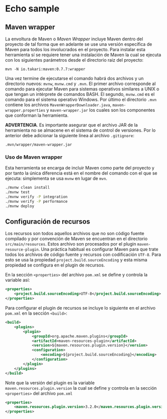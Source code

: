 # Echo sample

## Maven wrapper
La envoltura de Maven o _Maven Wrapper_ incluye Maven dentro del proyecto de tal forma que en adelante se use una 
versión específica de Maven para todos los involucrados en el proyecto. Para instalar esta herramienta sí se requiere
tener una instalación de Maven la cual se ejecuta con los siguientes parámetros desde el directorio raiz del proyecto:
```
mvn -N io.takari:maven:0.7.7:wrapper
```
Una vez termine de ejecutarse el comando habrá dos archivos y un directorio nuevos: `mvnw`, `mvnw.cmd` y `.mvn`. El 
primer archivo corresponde al comando para ejecutar Maven para sistemas operativos similares a UNIX o que tengan un
intérprete de comandos BASH. El segundo, `mvnw.cmd` es el comando para el sistema operativo Windows. Por último el
directorio `.mvn` contiene los archivos `MavenWrapperDownloader.java`, `maven-wrapper.properties` y `maven-wrapper.jar`
los cuales son los componentes que conforman la herramienta.

**ADVERTENCIA**. Es importante asegurar que el archivo JAR de la herramienta no se almacene en el sistema de control
de versiones. Por lo anterior debe adicionar la siguiente línea al archivo `.gitignore`:
```gitignore
.mvn/wrapper/maven-wrapper.jar
```

### Uso de Maven wrapper
Esta herramienta se encarga de incluir Maven como parte del proyecto y por tanto la única diferencia está en el nombre
del comando con el que se ejecuta: simplementa se usa `mvnw` en lugar de `mvn`. 
```bash
./mvnw clean install
./mvnw test
./mvnw verify -P integration
./mvnw verify -P performance
./mvnw deploy
```

## Configuración de recursos
Los recursos son todos aquellos archivos que no son código fuente compilado y por convención de Maven se encuentran en
el directorio `src/main/resources`. Estos archivo son procesados por el plugin `maven-resource-plugin`. Una práctica
habitual es configurar Maven para que trate todos los archivos de código fuente y recursos con codificación `UTF-8`. 
Para esto se usa la propiedad `project.build.sourceEncoding` y esta misma propiedad se configura en el plugin de 
recursos.

En la sección `<properties>` del archivo `pom.xml` se define y controla la variable así:
```xml
<properties>
    <project.build.sourceEncoding>UTF-8</project.build.sourceEncoding>
</properties>
```

Para configurar el plugin de recursos se incluye lo siguiente en el archivo `pom.xml` en la sección `<build>`:
```xml
<build>
    <plugins>
        <plugin>
            <groupId>org.apache.maven.plugins</groupId>
            <artifactId>maven-resources-plugin</artifactId>
            <version>${maven.resources.plugin.version}</version>
            <configuration>
                <encoding>${project.build.sourceEncoding}</encoding>
            </configuration>
        </plugin>
    </plugins>
</build>
```

Note que la versión del plugin es la variable `maven.resources.plugin.version` la cual se define y controla en la 
sección `<properties>` del archivo `pom.xml`
```xml
<properties>
    <maven.resources.plugin.version>3.2.0</maven.resources.plugin.version>
</properties>
```
